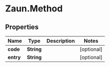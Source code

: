 # Zaun.Method

## Properties
Name | Type | Description | Notes
------------ | ------------- | ------------- | -------------
**code** | **String** |  | [optional] 
**entry** | **String** |  | [optional] 


